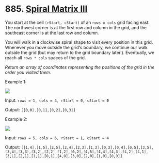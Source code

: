 # 885. [Spiral Matrix III](https://leetcode.com/problems/spiral-matrix-iii/description/?envType=daily-question&envId=2024-08-08)

You start at the cell `(rStart, cStart)` of an `rows x cols` grid facing east. The northwest corner is at the first row and column in the grid, and the southeast corner is at the last row and column.

You will walk in a clockwise spiral shape to visit every position in this grid. Whenever you move outside the grid's boundary, we continue our walk outside the grid (but may return to the grid boundary later.). Eventually, we reach all `rows * cols` spaces of the grid.

_Return an array of coordinates representing the positions of the grid in the order you visited them._

 

Example 1:

![](https://s3-lc-upload.s3.amazonaws.com/uploads/2018/08/24/example_1.png)

Input: `rows = 1, cols = 4, rStart = 0, cStart = 0`

Output: `[[0,0],[0,1],[0,2],[0,3]]`

Example 2:

![](https://s3-lc-upload.s3.amazonaws.com/uploads/2018/08/24/example_2.png)

Input: `rows = 5, cols = 6, rStart = 1, cStart = 4`

Output: `[[1,4],[1,5],[2,5],[2,4],[2,3],[1,3],[0,3],[0,4],[0,5],[3,5],[3,4],[3,3],[3,2],[2,2],[1,2],[0,2],[4,5],[4,4],[4,3],[4,2],[4,1],[3,1],[2,1],[1,1],[0,1],[4,0],[3,0],[2,0],[1,0],[0,0]]`
